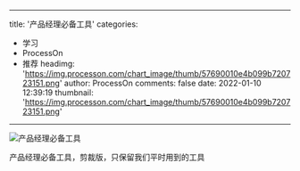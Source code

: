 
---
title: '产品经理必备工具'
categories: 
 - 学习
 - ProcessOn
 - 推荐
headimg: 'https://img.processon.com/chart_image/thumb/57690010e4b099b720723151.png'
author: ProcessOn
comments: false
date: 2022-01-10 12:39:19
thumbnail: 'https://img.processon.com/chart_image/thumb/57690010e4b099b720723151.png'
---

<div>   
<img class="thumb" alt="产品经理必备工具" src="https://img.processon.com/chart_image/thumb/57690010e4b099b720723151.png" referrerpolicy="no-referrer">
<p>产品经理必备工具，剪裁版，只保留我们平时用到的工具</p>  
</div>
            